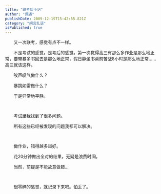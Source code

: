 ```yaml
---
title: "联考后小记"
author: "偶遇"
publishDate: 2009-12-19T15:42:55.821Z
category: "胡言乱语"
isPublished: true
---
```


<P style="TEXT-INDENT: 2em;">又一次联考，感觉有点不一样。</P>
<P style="TEXT-INDENT: 2em;">不是考试的感觉，是考后的感觉。第一次觉得高三有那么多作业是那么地正常，要带暴多书回去是那么地正常，假日静坐书桌前苦战8小时是那么地正常……高三就该这样。</P>
<P style="TEXT-INDENT: 2em;">唉声叹气做什么？</P>
<P style="TEXT-INDENT: 2em;">暴跳如雷做什么？</P>
<P style="TEXT-INDENT: 2em;">于是异常地平静。</P>
<P style="TEXT-INDENT: 2em;">&nbsp;</P>
<P style="TEXT-INDENT: 2em;">考试里我找到了很多问题。</P>
<P style="TEXT-INDENT: 2em;">所有这些已经被发现的问题我都可以解决。</P>
<P style="TEXT-INDENT: 2em;">&nbsp;</P>
<P style="TEXT-INDENT: 2em;">做作业，错得越多越好。</P>
<P style="TEXT-INDENT: 2em;">花20分钟做出全对的结果，无疑是浪费时间。</P>
<P style="TEXT-INDENT: 2em;">当然，前提是不能故意做错...</P>
<P style="TEXT-INDENT: 2em;">&nbsp;</P>
<P style="TEXT-INDENT: 2em;">很零碎的感觉，就记录下来吧。怕丢了。</P>